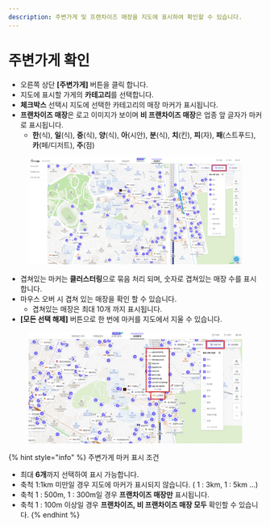 ```yaml
---
description: 주변가게 및 프랜차이즈 매장을 지도에 표시하여 확인할 수 있습니다.
---
```


# 주변가게 확인

* 오른쪽 상단 **\[주변가게]** 버튼을 클릭 합니다.
* 지도에 표시할 가게의 **카테고리**를 선택합니다.
* **체크박스** 선택시 지도에 선택한 카테고리의 매장 마커가 표시됩니다.
* **프랜차이즈 매장**은 로고 이미지가 보이며 **비 프랜차이즈 매장**은 업종 앞 글자가 마커로 표시됩니다.
  * **한**(식), **일**(식), **중**(식), **양**(식), **아**(시안), **분**(식), **치**(킨), **피**(자), **패**(스트푸드), **카**(페/디저트), **주**(점)

<figure><img src="../.gitbook/assets/nearby2.png" alt=""><figcaption></figcaption></figure>

* 겹쳐있는 마커는 **클러스터링**으로 묶음 처리 되며, 숫자로 겹쳐있는 매장 수를 표시합니다.
* 마우스 오버 시 겹쳐 있는 매장을 확인 할 수 있습니다.
  * 겹쳐있는 매장은 최대 10개 까지 표시됩니다.
* **\[모든 선택 해제]** 버튼으로 한 번에 마커를 지도에서 지울 수 있습니다.

<figure><img src="../.gitbook/assets/nearby3.png" alt=""><figcaption></figcaption></figure>

{% hint style="info" %}
주변가게 마커 표시 조건

* 최대 **6개**까지 선택하여 표시 가능합니다.
* 축척 1:1km 미만일 경우 지도에 마커가 표시되지 않습니다. ( 1 : 3km, 1 : 5km ...)
* 축척 1 : 500m, 1 : 300m일 경우 **프랜차이즈 매장만** 표시됩니다.
* 축척 1 : 100m 이상일 경우 **프랜차이즈, 비 프랜차이즈 매장 모두** 확인할 수 있습니다.
{% endhint %}
